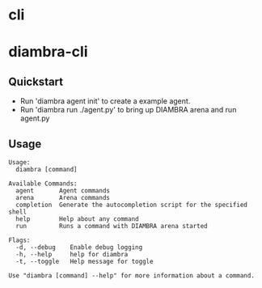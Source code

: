 # cli
# diambra-cli
## Quickstart
- Run 'diambra agent init' to create a example agent.
- Run 'diambra run ./agent.py' to bring up DIAMBRA arena and run agent.py

## Usage
```
Usage:
  diambra [command]

Available Commands:
  agent       Agent commands
  arena       Arena commands
  completion  Generate the autocompletion script for the specified shell
  help        Help about any command
  run         Runs a command with DIAMBRA arena started

Flags:
  -d, --debug    Enable debug logging
  -h, --help     help for diambra
  -t, --toggle   Help message for toggle

Use "diambra [command] --help" for more information about a command.
```
